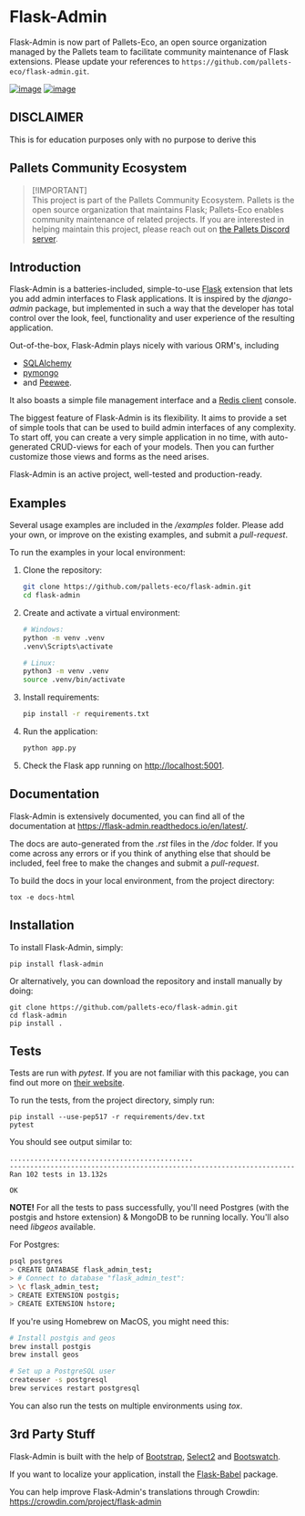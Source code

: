 # Flask-Admin

Flask-Admin is now part of Pallets-Eco, an open source organization managed by the
Pallets team to facilitate community maintenance of Flask extensions. Please update
your references to `https://github.com/pallets-eco/flask-admin.git`.

[![image](https://d322cqt584bo4o.cloudfront.net/flask-admin/localized.svg)](https://crowdin.com/project/flask-admin) [![image](https://github.com/pallets-eco/flask-admin/actions/workflows/tests.yaml/badge.svg?branch=master)](https://github.com/pallets-eco/flask-admin/actions/workflows/test.yaml)

## DISCLAIMER
This is for education purposes only with no purpose to derive this

## Pallets Community Ecosystem

> [!IMPORTANT]\
> This project is part of the Pallets Community Ecosystem. Pallets is the open
> source organization that maintains Flask; Pallets-Eco enables community
> maintenance of related projects. If you are interested in helping maintain
> this project, please reach out on [the Pallets Discord server][discord].

[discord]: https://discord.gg/pallets

## Introduction

Flask-Admin is a batteries-included, simple-to-use
[Flask](https://flask.palletsprojects.com/) extension that lets you add admin
interfaces to Flask applications. It is inspired by the *django-admin*
package, but implemented in such a way that the developer has total
control over the look, feel, functionality and user experience of the resulting
application.

Out-of-the-box, Flask-Admin plays nicely with various ORM\'s, including

-   [SQLAlchemy](https://www.sqlalchemy.org/)
-   [pymongo](https://pymongo.readthedocs.io/)
-   and [Peewee](https://github.com/coleifer/peewee).

It also boasts a simple file management interface and a [Redis
client](https://redis.io/) console.

The biggest feature of Flask-Admin is its flexibility. It aims to provide a
set of simple tools that can be used to build admin interfaces of
any complexity. To start off, you can create a very simple
application in no time, with auto-generated CRUD-views for each of your
models. Then you can further customize those views and forms as
the need arises.

Flask-Admin is an active project, well-tested and production-ready.

## Examples

Several usage examples are included in the */examples* folder. Please
add your own, or improve on the existing examples, and submit a
*pull-request*.

To run the examples in your local environment:
1. Clone the repository:

    ```bash
    git clone https://github.com/pallets-eco/flask-admin.git
    cd flask-admin
    ```
2. Create and activate a virtual environment:

    ```bash
    # Windows:
    python -m venv .venv
    .venv\Scripts\activate

    # Linux:
    python3 -m venv .venv
    source .venv/bin/activate
    ```

3. Install requirements:

    ```bash
    pip install -r requirements.txt
    ```

4. Run the application:

    ```bash
    python app.py
    ```

5. Check the Flask app running on <http://localhost:5001>.

## Documentation

Flask-Admin is extensively documented, you can find all of the
documentation at <https://flask-admin.readthedocs.io/en/latest/>.

The docs are auto-generated from the *.rst* files in the */doc* folder.
If you come across any errors or if you think of anything else that
should be included, feel free to make the changes and submit a *pull-request*.

To build the docs in your local environment, from the project directory:

    tox -e docs-html

## Installation

To install Flask-Admin, simply:

    pip install flask-admin

Or alternatively, you can download the repository and install manually
by doing:

    git clone https://github.com/pallets-eco/flask-admin.git
    cd flask-admin
    pip install .

## Tests

Tests are run with *pytest*. If you are not familiar with this package, you can find out more on [their website](https://pytest.org/).

To run the tests, from the project directory, simply run:

    pip install --use-pep517 -r requirements/dev.txt
    pytest

You should see output similar to:

    .............................................
    ----------------------------------------------------------------------
    Ran 102 tests in 13.132s

    OK

**NOTE!** For all the tests to pass successfully, you\'ll need Postgres (with
the postgis and hstore extension) & MongoDB to be running locally. You'll
also need *libgeos* available.

For Postgres:
```bash
psql postgres
> CREATE DATABASE flask_admin_test;
> # Connect to database "flask_admin_test":
> \c flask_admin_test;
> CREATE EXTENSION postgis;
> CREATE EXTENSION hstore;
```
If you\'re using Homebrew on MacOS, you might need this:

```bash
# Install postgis and geos
brew install postgis
brew install geos

# Set up a PostgreSQL user
createuser -s postgresql
brew services restart postgresql
```

You can also run the tests on multiple environments using *tox*.

## 3rd Party Stuff

Flask-Admin is built with the help of
[Bootstrap](https://getbootstrap.com/),
[Select2](https://github.com/ivaynberg/select2) and
[Bootswatch](https://bootswatch.com/).

If you want to localize your application, install the
[Flask-Babel](https://pypi.python.org/pypi/Flask-Babel) package.

You can help improve Flask-Admin\'s translations through Crowdin:
<https://crowdin.com/project/flask-admin>
